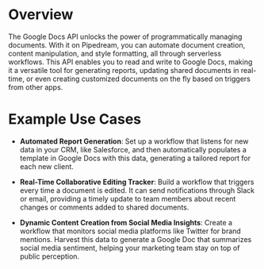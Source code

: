 # Overview

The Google Docs API unlocks the power of programmatically managing documents. With it on Pipedream, you can automate document creation, content manipulation, and style formatting, all through serverless workflows. This API enables you to read and write to Google Docs, making it a versatile tool for generating reports, updating shared documents in real-time, or even creating customized documents on the fly based on triggers from other apps.

# Example Use Cases

- **Automated Report Generation**: Set up a workflow that listens for new data in your CRM, like Salesforce, and then automatically populates a template in Google Docs with this data, generating a tailored report for each new client.

- **Real-Time Collaborative Editing Tracker**: Build a workflow that triggers every time a document is edited. It can send notifications through Slack or email, providing a timely update to team members about recent changes or comments added to shared documents.

- **Dynamic Content Creation from Social Media Insights**: Create a workflow that monitors social media platforms like Twitter for brand mentions. Harvest this data to generate a Google Doc that summarizes social media sentiment, helping your marketing team stay on top of public perception.

